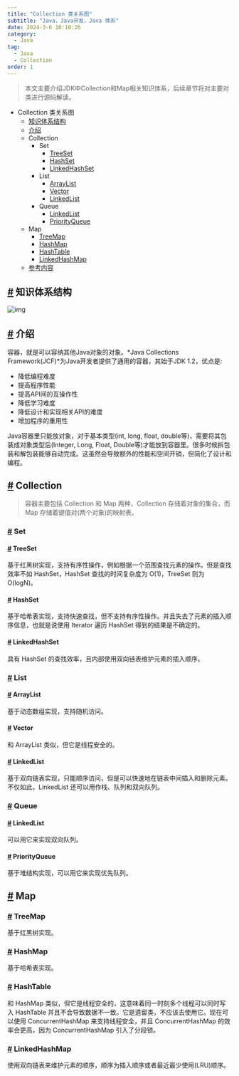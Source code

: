 ```yaml
---
title: "Collection 类关系图"
subtitle: "Java，Java开发，Java 体系"
date: 2024-3-6 10:10:26
category:
  - Java
tag:
  - Java
  - Collection   
order: 1
---
```


> 本文主要介绍JDK中Collection和Map相关知识体系，后续章节将对主要对类进行源码解读。 

- Collection 类关系图
  - [知识体系结构](#知识体系结构)
  <!-- more -->
  - [介绍](#介绍)
  - Collection
    - Set
      - [TreeSet](#treeset)
      - [HashSet](#hashset)
      - [LinkedHashSet](#linkedhashset)
    - List
      - [ArrayList](#arraylist)
      - [Vector](#vector)
      - [LinkedList](#linkedlist)
    - Queue
      - [LinkedList](#linkedlist-1)
      - [PriorityQueue](#priorityqueue)
  - Map
    - [TreeMap](#treemap)
    - [HashMap](#hashmap)
    - [HashTable](#hashtable)
    - [LinkedHashMap](#linkedhashmap)
  - [参考内容](#参考内容)

## [#](#知识体系结构) 知识体系结构


![img](https://lixuanfengs.github.io/blog-images/vp/Java/java_collections_overview.png)

## [#](#介绍) 介绍

容器，就是可以容纳其他Java对象的对象。*Java Collections Framework(JCF)*为Java开发者提供了通用的容器，其始于JDK 1.2，优点是:

- 降低编程难度
- 提高程序性能
- 提高API间的互操作性
- 降低学习难度
- 降低设计和实现相关API的难度
- 增加程序的重用性

Java容器里只能放对象，对于基本类型(int, long, float, double等)，需要将其包装成对象类型后(Integer, Long, Float, Double等)才能放到容器里。很多时候拆包装和解包装能够自动完成。这虽然会导致额外的性能和空间开销，但简化了设计和编程。

## [#](#collection) Collection

> 容器主要包括 Collection 和 Map 两种，Collection 存储着对象的集合，而 Map 存储着键值对(两个对象)的映射表。

### [#](#set) Set

#### [#](#treeset) TreeSet

基于红黑树实现，支持有序性操作，例如根据一个范围查找元素的操作。但是查找效率不如 HashSet，HashSet 查找的时间复杂度为 O(1)，TreeSet 则为 O(logN)。

#### [#](#hashset) HashSet

基于哈希表实现，支持快速查找，但不支持有序性操作。并且失去了元素的插入顺序信息，也就是说使用 Iterator 遍历 HashSet 得到的结果是不确定的。

#### [#](#linkedhashset) LinkedHashSet

具有 HashSet 的查找效率，且内部使用双向链表维护元素的插入顺序。

### [#](#list) List

#### [#](#arraylist) ArrayList

基于动态数组实现，支持随机访问。

#### [#](#vector) Vector

和 ArrayList 类似，但它是线程安全的。

#### [#](#linkedlist) LinkedList

基于双向链表实现，只能顺序访问，但是可以快速地在链表中间插入和删除元素。不仅如此，LinkedList 还可以用作栈、队列和双向队列。

### [#](#queue) Queue

#### [#](#linkedlist-1) LinkedList

可以用它来实现双向队列。

#### [#](#priorityqueue) PriorityQueue

基于堆结构实现，可以用它来实现优先队列。

## [#](#map) Map

### [#](#treemap) TreeMap

基于红黑树实现。

### [#](#hashmap) HashMap

基于哈希表实现。

### [#](#hashtable) HashTable

和 HashMap 类似，但它是线程安全的，这意味着同一时刻多个线程可以同时写入 HashTable 并且不会导致数据不一致。它是遗留类，不应该去使用它。现在可以使用 ConcurrentHashMap 来支持线程安全，并且 ConcurrentHashMap 的效率会更高，因为 ConcurrentHashMap 引入了分段锁。

### [#](#linkedhashmap) LinkedHashMap

使用双向链表来维护元素的顺序，顺序为插入顺序或者最近最少使用(LRU)顺序。

